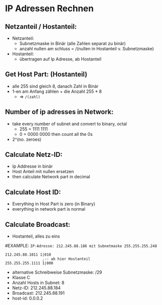 # IP Adressen Rechnen

## Netzanteil / Hostanteil: 
* Netzanteil:
	* Subnetzmaske in Binär (alle Zahlen separat zu binär)
	* anzahl nullen am schluss = /(nullen in Hostanteil v. Subnetzmaske)
* Hostanteil:
	* übertragen auf Ip Adresse, ab Hostanteil

## Get Host Part: (Hostanteil)
* alle 255 sind gleich 8, danach Zahl in Binär
* 1-en am Anfang zählen + die Anzahl 255 * 8
	* => `/(zahl)`

## Number of ip adresses in Network:
* take every number of subnet and convert to binary, octal
	* 255 = 1111 1111
	* 0 = 0000 0000
		then count all the 0s
* 2^(no. zeroes)

## Calculate Netz-ID: 
* Ip Addresse in binär
* Host Anteil mit nullen ersetzen
* then calculate Network part in decimal

## Calculate Host ID:
* Everything in Host Part is zero (in Binary)
* everything in network part is normal

## Calculate Broadcast:
* Hostanteil, alles zu eins
	
#EXAMPLE:
`IP-Adresse: 212.245.88.186 mit Subnetmaske 255.255.255.248`

```
212.245.88.1011 1|010
                 ,-- ab hier Hostanteil
255.255.255.1111 1|000
```
* alternative Schreibweise Subnetzmaske: /29
* Klasse C
* Anzahl Hosts in Subnet: 8
* Netz-ID: 212.245.88.184
* Broadcast: 212.245.88.191
* host-id: 0.0.0.2